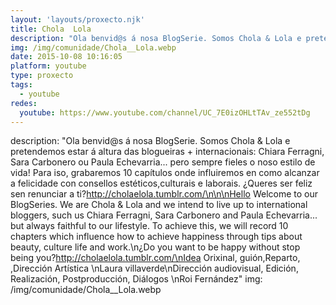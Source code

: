 ```yaml
---
layout: 'layouts/proxecto.njk'
title: Chola  Lola
description: "Ola benvid@s á nosa BlogSerie. Somos Chola & Lola e pretendemos estar á altura das blogueiras + internacionais: Chiara Ferragni, Sara Carbonero ou Paula Echevarria... pero sempre fieles o noso estilo de vida! Para iso, grabaremos 10 capítulos onde influiremos en como alcanzar a felicidade con consellos estéticos,culturais e laborais. ¿Queres ser feliz sen renunciar a ti?http://cholaelola.tumblr.com/\n\n\nHello Welcome to our BlogSeries. We are Chola & Lola and we intend to live up to international bloggers, such us Chiara Ferragni, Sara Carbonero and Paula Echevarria... but always faithful to our lifestyle. To achieve this, we will record 10 chapters which influence how to achieve happiness through tips about beauty, culture life and work.\n¿Do you want to be happy without stop being you?http://cholaelola.tumblr.com/\nIdea Orixinal, guión,Reparto, ,Dirección Artística \nLaura villaverde\nDirección audiovisual, Edición, Realización, Postproducción, Diálogos \nRoi Fernández"
img: /img/comunidade/Chola__Lola.webp
date: 2015-10-08 10:16:05
platform: youtube
type: proxecto
tags:
  - youtube
redes:
  youtube: https://www.youtube.com/channel/UC_7E0izOHLtTAv_ze552tDg
---
```

description: "Ola benvid@s á nosa BlogSerie. Somos Chola & Lola e pretendemos estar á altura das blogueiras + internacionais: Chiara Ferragni, Sara Carbonero ou Paula Echevarria... pero sempre fieles o noso estilo de vida! Para iso, grabaremos 10 capítulos onde influiremos en como alcanzar a felicidade con consellos estéticos,culturais e laborais. ¿Queres ser feliz sen renunciar a ti?http://cholaelola.tumblr.com/\n\n\nHello Welcome to our BlogSeries. We are Chola & Lola and we intend to live up to international bloggers, such us Chiara Ferragni, Sara Carbonero and Paula Echevarria... but always faithful to our lifestyle. To achieve this, we will record 10 chapters which influence how to achieve happiness through tips about beauty, culture life and work.\n¿Do you want to be happy without stop being you?http://cholaelola.tumblr.com/\nIdea Orixinal, guión,Reparto, ,Dirección Artística \nLaura villaverde\nDirección audiovisual, Edición, Realización, Postproducción, Diálogos \nRoi Fernández"
img: /img/comunidade/Chola__Lola.webp
